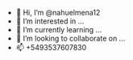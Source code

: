 - 👋 Hi, I’m @nahuelmena12
- 👀 I’m interested in ...
- 🌱 I’m currently learning ...
- 💞️ I’m looking to collaborate on ...
- 📫 +5493537607830
<!---
nahuelmena12/nahuelmena12 is a ✨ special ✨ repository because its `README.md` (this file) appears on your GitHub profile.
You can click the Preview link to take a look at your changes.
--->
